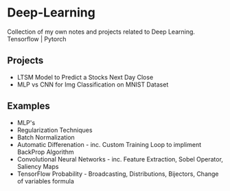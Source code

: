 # Deep-Learning
Collection of my own notes and projects related to Deep Learning. 
Tensorflow | Pytorch 
## Projects
* LTSM Model to Predict a Stocks Next Day Close
* MLP vs CNN for Img Classification on MNIST Dataset

## Examples
* MLP's
* Regularization Techniques
* Batch Normalization
* Automatic Differenation - inc. Custom Training Loop to impliment BackProp Algorithm
* Convolutional Neural Networks - inc. Feature Extraction, Sobel Operator, Saliency Maps 
* TensorFlow Probability - Broadcasting, Distributions, Bijectors, Change of variables formula
